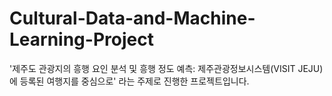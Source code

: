 # Cultural-Data-and-Machine-Learning-Project
'제주도 관광지의 흥행 요인 분석 및 흥행 정도 예측: 제주관광정보시스템(VISIT JEJU)에 등록된 여행지를 중심으로' 라는 주제로 진행한 프로젝트입니다.
